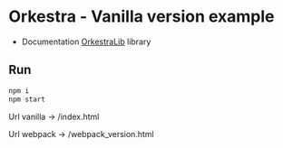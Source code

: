 # Orkestra - Vanilla version example

- Documentation [OrkestraLib](https://github.com/itamayo/orkestraLib) library


## Run

```bash
npm i
npm start

```
Url vanilla -> /index.html

Url webpack -> /webpack_version.html

